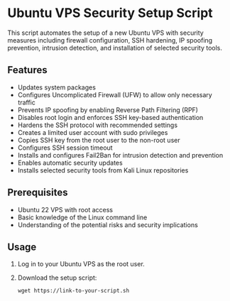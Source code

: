 # Ubuntu VPS Security Setup Script

This script automates the setup of a new Ubuntu VPS with security measures including firewall configuration, SSH hardening, IP spoofing prevention, intrusion detection, and installation of selected security tools.

## Features

- Updates system packages
- Configures Uncomplicated Firewall (UFW) to allow only necessary traffic
- Prevents IP spoofing by enabling Reverse Path Filtering (RPF)
- Disables root login and enforces SSH key-based authentication
- Hardens the SSH protocol with recommended settings
- Creates a limited user account with sudo privileges
- Copies SSH key from the root user to the non-root user
- Configures SSH session timeout
- Installs and configures Fail2Ban for intrusion detection and prevention
- Enables automatic security updates
- Installs selected security tools from Kali Linux repositories

## Prerequisites

- Ubuntu 22 VPS with root access
- Basic knowledge of the Linux command line
- Understanding of the potential risks and security implications

## Usage

1. Log in to your Ubuntu VPS as the root user.

2. Download the setup script:
   ```shell
   wget https://link-to-your-script.sh
